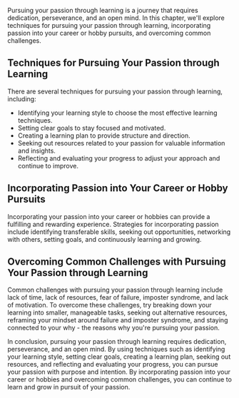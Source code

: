 
Pursuing your passion through learning is a journey that requires dedication, perseverance, and an open mind. In this chapter, we'll explore techniques for pursuing your passion through learning, incorporating passion into your career or hobby pursuits, and overcoming common challenges.

Techniques for Pursuing Your Passion through Learning
-----------------------------------------------------

There are several techniques for pursuing your passion through learning, including:

* Identifying your learning style to choose the most effective learning techniques.
* Setting clear goals to stay focused and motivated.
* Creating a learning plan to provide structure and direction.
* Seeking out resources related to your passion for valuable information and insights.
* Reflecting and evaluating your progress to adjust your approach and continue to improve.

Incorporating Passion into Your Career or Hobby Pursuits
--------------------------------------------------------

Incorporating your passion into your career or hobbies can provide a fulfilling and rewarding experience. Strategies for incorporating passion include identifying transferable skills, seeking out opportunities, networking with others, setting goals, and continuously learning and growing.

Overcoming Common Challenges with Pursuing Your Passion through Learning
------------------------------------------------------------------------

Common challenges with pursuing your passion through learning include lack of time, lack of resources, fear of failure, imposter syndrome, and lack of motivation. To overcome these challenges, try breaking down your learning into smaller, manageable tasks, seeking out alternative resources, reframing your mindset around failure and imposter syndrome, and staying connected to your why - the reasons why you're pursuing your passion.

In conclusion, pursuing your passion through learning requires dedication, perseverance, and an open mind. By using techniques such as identifying your learning style, setting clear goals, creating a learning plan, seeking out resources, and reflecting and evaluating your progress, you can pursue your passion with purpose and intention. By incorporating passion into your career or hobbies and overcoming common challenges, you can continue to learn and grow in pursuit of your passion.
